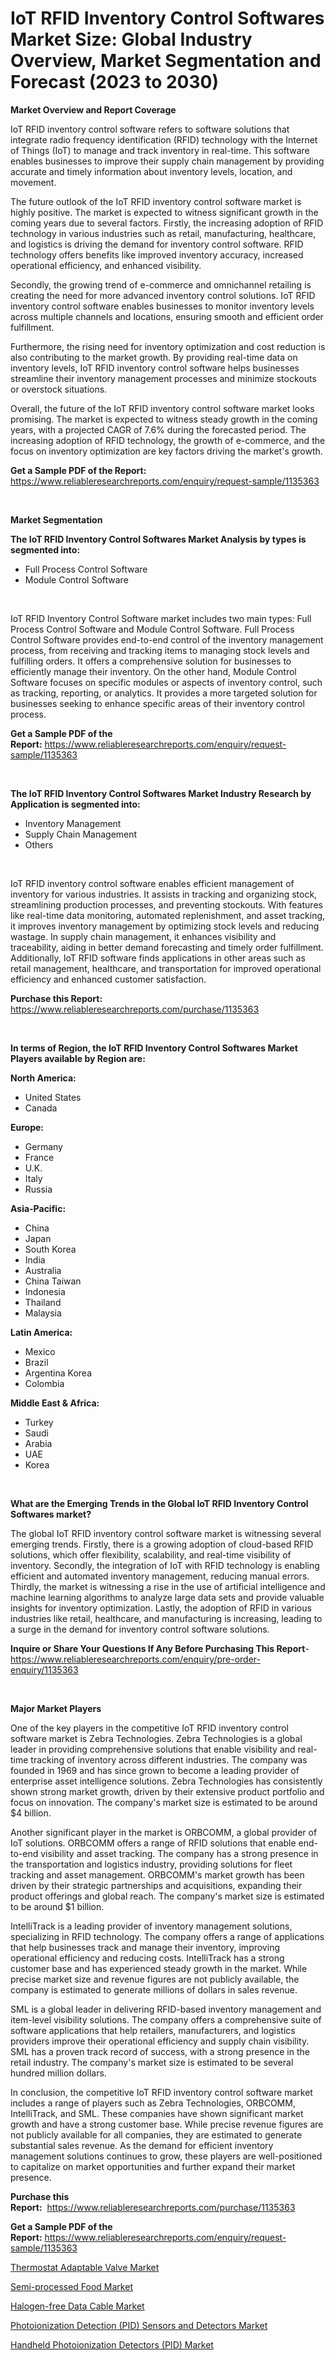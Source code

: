 <p><h1>IoT RFID Inventory Control Softwares Market Size: Global Industry Overview, Market Segmentation and Forecast (2023 to 2030)</h1></p><p><strong>Market Overview and Report Coverage</strong></p>
<p><p>IoT RFID inventory control software refers to software solutions that integrate radio frequency identification (RFID) technology with the Internet of Things (IoT) to manage and track inventory in real-time. This software enables businesses to improve their supply chain management by providing accurate and timely information about inventory levels, location, and movement.</p><p>The future outlook of the IoT RFID inventory control software market is highly positive. The market is expected to witness significant growth in the coming years due to several factors. Firstly, the increasing adoption of RFID technology in various industries such as retail, manufacturing, healthcare, and logistics is driving the demand for inventory control software. RFID technology offers benefits like improved inventory accuracy, increased operational efficiency, and enhanced visibility.</p><p>Secondly, the growing trend of e-commerce and omnichannel retailing is creating the need for more advanced inventory control solutions. IoT RFID inventory control software enables businesses to monitor inventory levels across multiple channels and locations, ensuring smooth and efficient order fulfillment.</p><p>Furthermore, the rising need for inventory optimization and cost reduction is also contributing to the market growth. By providing real-time data on inventory levels, IoT RFID inventory control software helps businesses streamline their inventory management processes and minimize stockouts or overstock situations.</p><p>Overall, the future of the IoT RFID inventory control software market looks promising. The market is expected to witness steady growth in the coming years, with a projected CAGR of 7.6% during the forecasted period. The increasing adoption of RFID technology, the growth of e-commerce, and the focus on inventory optimization are key factors driving the market's growth.</p></p>
<p><strong>Get a Sample PDF of the Report:</strong> <a href="https://www.reliableresearchreports.com/enquiry/request-sample/1135363">https://www.reliableresearchreports.com/enquiry/request-sample/1135363</a></p>
<p>&nbsp;</p>
<p><strong>Market Segmentation</strong></p>
<p><strong>The IoT RFID Inventory Control Softwares Market Analysis by types is segmented into:</strong></p>
<p><ul><li>Full Process Control Software</li><li>Module Control Software</li></ul></p>
<p>&nbsp;</p>
<p><p>IoT RFID Inventory Control Software market includes two main types: Full Process Control Software and Module Control Software. Full Process Control Software provides end-to-end control of the inventory management process, from receiving and tracking items to managing stock levels and fulfilling orders. It offers a comprehensive solution for businesses to efficiently manage their inventory. On the other hand, Module Control Software focuses on specific modules or aspects of inventory control, such as tracking, reporting, or analytics. It provides a more targeted solution for businesses seeking to enhance specific areas of their inventory control process.</p></p>
<p><strong>Get a Sample PDF of the Report:</strong>&nbsp;<a href="https://www.reliableresearchreports.com/enquiry/request-sample/1135363">https://www.reliableresearchreports.com/enquiry/request-sample/1135363</a></p>
<p>&nbsp;</p>
<p><strong>The IoT RFID Inventory Control Softwares Market Industry Research by Application is segmented into:</strong></p>
<p><ul><li>Inventory Management</li><li>Supply Chain Management</li><li>Others</li></ul></p>
<p>&nbsp;</p>
<p><p>IoT RFID inventory control software enables efficient management of inventory for various industries. It assists in tracking and organizing stock, streamlining production processes, and preventing stockouts. With features like real-time data monitoring, automated replenishment, and asset tracking, it improves inventory management by optimizing stock levels and reducing wastage. In supply chain management, it enhances visibility and traceability, aiding in better demand forecasting and timely order fulfillment. Additionally, IoT RFID software finds applications in other areas such as retail management, healthcare, and transportation for improved operational efficiency and enhanced customer satisfaction.</p></p>
<p><strong>Purchase this Report:</strong>&nbsp; <a href="https://www.reliableresearchreports.com/purchase/1135363">https://www.reliableresearchreports.com/purchase/1135363</a></p>
<p>&nbsp;</p>
<p><strong>In terms of Region, the IoT RFID Inventory Control Softwares Market Players available by Region are:</strong></p>
<p>
    <p> <strong> North America: </strong>
        <ul>
            <li>United States</li>
            <li>Canada</li>
        </ul>
        </p> 
    <p> <strong> Europe: </strong>
        <ul>
            <li>Germany</li>
            <li>France</li>
            <li>U.K.</li>
            <li>Italy</li>
            <li>Russia</li>
        </ul>
        </p> 
    <p> <strong> Asia-Pacific: </strong>
        <ul>
            <li>China</li>
            <li>Japan</li>
            <li>South Korea</li>
            <li>India</li>
            <li>Australia</li>
            <li>China Taiwan</li>
            <li>Indonesia</li>
            <li>Thailand</li>
            <li>Malaysia</li>
        </ul>
        </p> 
    <p> <strong> Latin America: </strong>
        <ul>
            <li>Mexico</li>
            <li>Brazil</li>
            <li>Argentina Korea</li>
            <li>Colombia</li>
        </ul>
        </p> 
    <p> <strong> Middle East & Africa: </strong>
        <ul>
            <li>Turkey</li>
            <li>Saudi</li>
            <li>Arabia</li>
            <li>UAE</li>
            <li>Korea</li>
        </ul>
    </p>
    </p>
<p>&nbsp;</p>
<p><strong>What are the Emerging Trends in the Global IoT RFID Inventory Control Softwares market?</strong></p>
<p><p>The global IoT RFID inventory control software market is witnessing several emerging trends. Firstly, there is a growing adoption of cloud-based RFID solutions, which offer flexibility, scalability, and real-time visibility of inventory. Secondly, the integration of IoT with RFID technology is enabling efficient and automated inventory management, reducing manual errors. Thirdly, the market is witnessing a rise in the use of artificial intelligence and machine learning algorithms to analyze large data sets and provide valuable insights for inventory optimization. Lastly, the adoption of RFID in various industries like retail, healthcare, and manufacturing is increasing, leading to a surge in the demand for inventory control software solutions.</p></p>
<p><strong>Inquire or Share Your Questions If Any Before Purchasing This Report</strong>- <a href="https://www.reliableresearchreports.com/enquiry/pre-order-enquiry/1135363">https://www.reliableresearchreports.com/enquiry/pre-order-enquiry/1135363</a></p>
<p>&nbsp;</p>
<p><strong>Major Market Players</strong></p>
<p><p>One of the key players in the competitive IoT RFID inventory control software market is Zebra Technologies. Zebra Technologies is a global leader in providing comprehensive solutions that enable visibility and real-time tracking of inventory across different industries. The company was founded in 1969 and has since grown to become a leading provider of enterprise asset intelligence solutions. Zebra Technologies has consistently shown strong market growth, driven by their extensive product portfolio and focus on innovation. The company's market size is estimated to be around $4 billion.</p><p>Another significant player in the market is ORBCOMM, a global provider of IoT solutions. ORBCOMM offers a range of RFID solutions that enable end-to-end visibility and asset tracking. The company has a strong presence in the transportation and logistics industry, providing solutions for fleet tracking and asset management. ORBCOMM's market growth has been driven by their strategic partnerships and acquisitions, expanding their product offerings and global reach. The company's market size is estimated to be around $1 billion.</p><p>IntelliTrack is a leading provider of inventory management solutions, specializing in RFID technology. The company offers a range of applications that help businesses track and manage their inventory, improving operational efficiency and reducing costs. IntelliTrack has a strong customer base and has experienced steady growth in the market. While precise market size and revenue figures are not publicly available, the company is estimated to generate millions of dollars in sales revenue.</p><p>SML is a global leader in delivering RFID-based inventory management and item-level visibility solutions. The company offers a comprehensive suite of software applications that help retailers, manufacturers, and logistics providers improve their operational efficiency and supply chain visibility. SML has a proven track record of success, with a strong presence in the retail industry. The company's market size is estimated to be several hundred million dollars.</p><p>In conclusion, the competitive IoT RFID inventory control software market includes a range of players such as Zebra Technologies, ORBCOMM, IntelliTrack, and SML. These companies have shown significant market growth and have a strong customer base. While precise revenue figures are not publicly available for all companies, they are estimated to generate substantial sales revenue. As the demand for efficient inventory management solutions continues to grow, these players are well-positioned to capitalize on market opportunities and further expand their market presence.</p></p>
<p><strong>Purchase this Report:</strong>&nbsp;&nbsp;<a href="https://www.reliableresearchreports.com/purchase/1135363">https://www.reliableresearchreports.com/purchase/1135363</a></p>
<p></p>
<p><strong>Get a Sample PDF of the Report:</strong>&nbsp;<a href="https://www.reliableresearchreports.com/enquiry/request-sample/1135363">https://www.reliableresearchreports.com/enquiry/request-sample/1135363</a></p>
<p><p><a href="https://www.linkedin.com/pulse/thermostat-adaptable-valve-market-research-report-provides/">Thermostat Adaptable Valve Market</a></p><p><a href="https://www.linkedin.com/pulse/semi-processed-food-market-share-amp-new-trends-analysis/">Semi-processed Food Market</a></p><p><a href="https://www.linkedin.com/pulse/halogen-free-data-cable-market-challenges-opportunities/">Halogen-free Data Cable Market</a></p><p><a href="https://medium.com/@yvettelesch/photoionization-detection-pid-sensors-and-detectors-market-trends-and-market-analysis-forecasted-dff4ba49302b">Photoionization Detection (PID) Sensors and Detectors Market</a></p><p><a href="https://medium.com/@luispacocha/handheld-photoionization-detectors-pid-market-insight-market-trends-growth-forecasted-from-498bd072a90c">Handheld Photoionization Detectors (PID) Market</a></p></p>